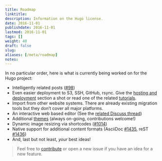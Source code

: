```yaml
---
title: Roadmap
linktitle:
description: Information on the Hugo license.
date: 2016-11-01
publishdate: 2016-11-01
lastmod: 2016-11-01
tags: []
weight: 40
draft: false
slug:
aliases: [/meta/roadmap]
notes:
---
```


In no particular order, here is what is currently being worked on for the Hugo project:

* Intelligently related posts ([#98][])
* Even easier deployment to S3, SSH, GitHub, rsync. Give the [hosting and deployment][] section a shot or read one of the related [tutorials][].
* Import from other website systems. There are already existing migration tools but they don’t cover all major platforms.
* An interactive web based editor (See the [related Discuss thread][])
* Additional [themes][] (always on-going, contributions welcome!)
* Dynamic image resizing via shortcodes ([#1014][])
* Native support for additional content formats (AsciiDoc [#1435][], reST [#1436][])
* And, last but not least, *your* best ideas!

> Feel free to [contribute][] or open a new issue if you have an idea for a new feature.

[#98]: https://github.com/spf13/hugo/issues/98
[#1014]: https://github.com/spf13/hugo/issues/1014
[#1435]: https://github.com/spf13/hugo/issues/1435
[#1436]: https://github.com/spf13/hugo/issues/1436
[contribute]: /tutorials/how-to-contribute-to-hugo/
[hosting and deployment]: /hosting-and-deployment/
[related Discuss thread]: https://discuss.gohugo.io/t/web-based-editor/155
[themes]: /themes
[tutorials]: /tutorials